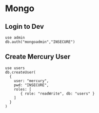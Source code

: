 # Mongo

## Login to Dev

```
use admin
db.auth("mongoadmin","INSECURE")
```

## Create Mercury User

```
use users
db.createUser(
  {
    user: "mercury",
    pwd: "INSECURE",
    roles: [
       { role: "readWrite", db: "users" }
    ]
  }
)
```
